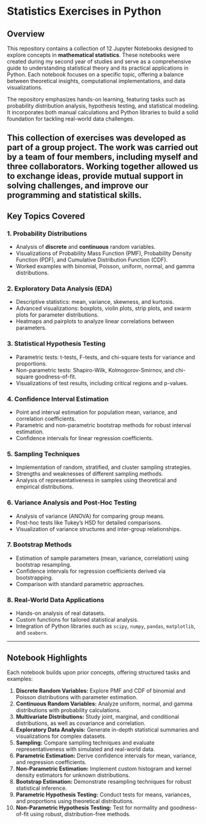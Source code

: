 # Statistics Exercises in Python

## Overview
This repository contains a collection of 12 Jupyter Notebooks designed to explore concepts in **mathematical statistics**. These notebooks were created during my second year of studies and serve as a comprehensive guide to understanding statistical theory and its practical applications in Python. Each notebook focuses on a specific topic, offering a balance between theoretical insights, computational implementations, and data visualizations.

The repository emphasizes hands-on learning, featuring tasks such as probability distribution analysis, hypothesis testing, and statistical modeling. It incorporates both manual calculations and Python libraries to build a solid foundation for tackling real-world data challenges.

This collection of exercises was developed as part of a group project. The work was carried out by a team of four members, including myself and three collaborators. Working together allowed us to exchange ideas, provide mutual support in solving challenges, and improve our programming and statistical skills.
---

## Key Topics Covered
### 1. **Probability Distributions**
- Analysis of **discrete** and **continuous** random variables.
- Visualizations of Probability Mass Function (PMF), Probability Density Function (PDF), and Cumulative Distribution Function (CDF).
- Worked examples with binomial, Poisson, uniform, normal, and gamma distributions.

### 2. **Exploratory Data Analysis (EDA)**
- Descriptive statistics: mean, variance, skewness, and kurtosis.
- Advanced visualizations: boxplots, violin plots, strip plots, and swarm plots for parameter distributions.
- Heatmaps and pairplots to analyze linear correlations between parameters.

### 3. **Statistical Hypothesis Testing**
- Parametric tests: t-tests, F-tests, and chi-square tests for variance and proportions.
- Non-parametric tests: Shapiro-Wilk, Kolmogorov-Smirnov, and chi-square goodness-of-fit.
- Visualizations of test results, including critical regions and p-values.

### 4. **Confidence Interval Estimation**
- Point and interval estimation for population mean, variance, and correlation coefficients.
- Parametric and non-parametric bootstrap methods for robust interval estimation.
- Confidence intervals for linear regression coefficients.

### 5. **Sampling Techniques**
- Implementation of random, stratified, and cluster sampling strategies.
- Strengths and weaknesses of different sampling methods.
- Analysis of representativeness in samples using theoretical and empirical distributions.

### 6. **Variance Analysis and Post-Hoc Testing**
- Analysis of variance (ANOVA) for comparing group means.
- Post-hoc tests like Tukey’s HSD for detailed comparisons.
- Visualization of variance structures and inter-group relationships.

### 7. **Bootstrap Methods**
- Estimation of sample parameters (mean, variance, correlation) using bootstrap resampling.
- Confidence intervals for regression coefficients derived via bootstrapping.
- Comparison with standard parametric approaches.

### 8. **Real-World Data Applications**
- Hands-on analysis of real datasets.
- Custom functions for tailored statistical analysis.
- Integration of Python libraries such as `scipy`, `numpy`, `pandas`, `matplotlib`, and `seaborn`.

---

## Notebook Highlights
Each notebook builds upon prior concepts, offering structured tasks and examples:

1. **Discrete Random Variables:** Explore PMF and CDF of binomial and Poisson distributions with parameter estimation.
2. **Continuous Random Variables:** Analyze uniform, normal, and gamma distributions with probability calculations.
3. **Multivariate Distributions:** Study joint, marginal, and conditional distributions, as well as covariance and correlation.
4. **Exploratory Data Analysis:** Generate in-depth statistical summaries and visualizations for complex datasets.
5. **Sampling:** Compare sampling techniques and evaluate representativeness with simulated and real-world data.
6. **Parametric Estimation:** Derive confidence intervals for mean, variance, and regression coefficients.
7. **Non-Parametric Estimation:** Implement custom histogram and kernel density estimators for unknown distributions.
8. **Bootstrap Estimation:** Demonstrate resampling techniques for robust statistical inference.
9. **Parametric Hypothesis Testing:** Conduct tests for means, variances, and proportions using theoretical distributions.
10. **Non-Parametric Hypothesis Testing:** Test for normality and goodness-of-fit using robust, distribution-free methods.
